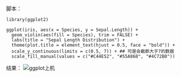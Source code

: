 脚本：<br>
```
library(ggplot2)

ggplot(iris, aes(x = Species, y = Sepal.Length)) +
  geom_violin(aes(fill = Species), trim = FALSE) +
  labs(title = "Sepal Length Distribution") +
  theme(plot.title = element_text(hjust = 0.5, face = "bold")) +
  scale_y_continuous(limits = c(0.5, 7)) + ## 可是会截断大于7的数据
  scale_fill_manual(values = c("#C44E52", "#55A868", "#4C72B0"))
```
结果：
![ggplot上机](https://github.com/user-attachments/assets/53f1e3fe-8100-4bb1-9377-2f1b1b958439)
